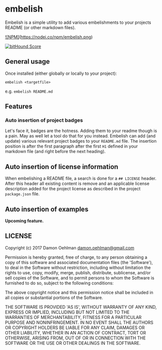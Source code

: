 # embelish

Embelish is a simple utility to add various embelishments to your projects README (or other markdown files).

[![NPM]](https://nodei.co/npm/embelish/)(https://nodei.co/npm/embelish.png)

[![bitHound Score](https://www.bithound.io/github/DamonOehlman/embelish/badges/score.svg)](https://www.bithound.io/github/DamonOehlman/embelish)

## General usage

Once installed (either globally or locally to your project):

```
embelish <targetfile>
```

e.g. `embelish README.md`

## Features

### Auto insertion of project badges

Let's face it, badges are the hotness.  Adding them to your readme though is a pain.  May as well let a tool do that for you instead.  Embelish can add (and update) various relevant project badges to your `README.md` file.  The insertion position is after the first paragraph after the first `H1` defined in your markdown file (and right before the next heading).

## Auto insertion of license information

When embelishing a README file, a search is done for a `## LICENSE` header.  After this header all existing content is remove and an applicable license description added for the project license as described in the project `package.json` file. 

## Auto insertion of examples

**Upcoming feature.**

## LICENSE

Copyright (c) 2017 Damon Oehlman <damon.oehlman@gmail.com>

Permission is hereby granted, free of charge, to any person obtaining
a copy of this software and associated documentation files (the
'Software'), to deal in the Software without restriction, including
without limitation the rights to use, copy, modify, merge, publish,
distribute, sublicense, and/or sell copies of the Software, and to
permit persons to whom the Software is furnished to do so, subject to
the following conditions:

The above copyright notice and this permission notice shall be
included in all copies or substantial portions of the Software.

THE SOFTWARE IS PROVIDED 'AS IS', WITHOUT WARRANTY OF ANY KIND,
EXPRESS OR IMPLIED, INCLUDING BUT NOT LIMITED TO THE WARRANTIES OF
MERCHANTABILITY, FITNESS FOR A PARTICULAR PURPOSE AND NONINFRINGEMENT.
IN NO EVENT SHALL THE AUTHORS OR COPYRIGHT HOLDERS BE LIABLE FOR ANY
CLAIM, DAMAGES OR OTHER LIABILITY, WHETHER IN AN ACTION OF CONTRACT,
TORT OR OTHERWISE, ARISING FROM, OUT OF OR IN CONNECTION WITH THE
SOFTWARE OR THE USE OR OTHER DEALINGS IN THE SOFTWARE.

